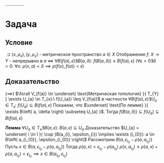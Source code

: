 ...............

# Задача
## Условие
$\sqsupset  \left( x, \rho_{x} \right), \left( y, \rho_{y} \right)$ - метрическое пространство
$a \in X$
Отображение $f:\ X \to Y$ - непрерывно в $a$
$\iff$
$\forall B\left( f(a), \epsilon \right) \exists B(a, \delta):\ f\left( B(a, \delta) \right) \leq B\left( f(a), \epsilon \right)$
$\left( \forall \epsilon > 0 \exists\delta > 0:\ \forall x:\ \rho(x, a)  < \delta \implies \rho \left( f(x), f(a) \right) < \epsilon\right)$
## Доказательство
$\left( \implies \right)$
	$\forall V_{f(a)} \in \underset{ \text{Метрическая топология} }{ T_{Y} } \exists U_{a} \in T_{x}:\ f(U_{a}) \leq V_{f(a)}$
	в частности $\forall B\left( f(a), \epsilon \right) \exists U_{a} \in T_{x}:\ f(U_{a}) \subseteq B(f(a), \epsilon)$
	Покажем, что $\underset{ \text{По лемме} }{ \exists B\left( a, \delta \right) \subseteq U_{a} }$. Тогда $f\left( B\left( a, \delta \right) \right) \subseteq f(U_{a}) \subseteq B\left( f(a), \epsilon \right)$


**Лемма**
	$\forall U_{a} \in T_{x} \exists B(a, \epsilon):\ B(a, \epsilon) \subseteq U_{a}$
Доказательство
	$U_{a} = \underset{ i \in I }{ \cup }B(a_{i}, \epsilon_{i}) \implies \exists {i_{0}}: a \in B\left( a_{i_{0}}, \epsilon_{i_{0}} \right)$
	Рассмотрим $B\left( a, \epsilon_{i_{0}} - \rho \left( a, a_{i_{0}} \right) \right)$
	Пусть $x \in B\left( a, \epsilon_{i_{0}} - \rho \left( a, a_{i_{0}} \right)\right)$
	Тогда $\rho \left( a, x \right) < \epsilon_{i_{0}} - \rho \left( a_{i_{0}} \right)$
	$\rho \left( x, a_{i_{0}} \right) \leq \rho \left( a, x \right) + \rho \left( a, a_{i_{0}} \right) < \epsilon_{i_{0}} \implies x \in B\left( a_{i_{0}}, \epsilon_{i_{0}} \right)$
	
